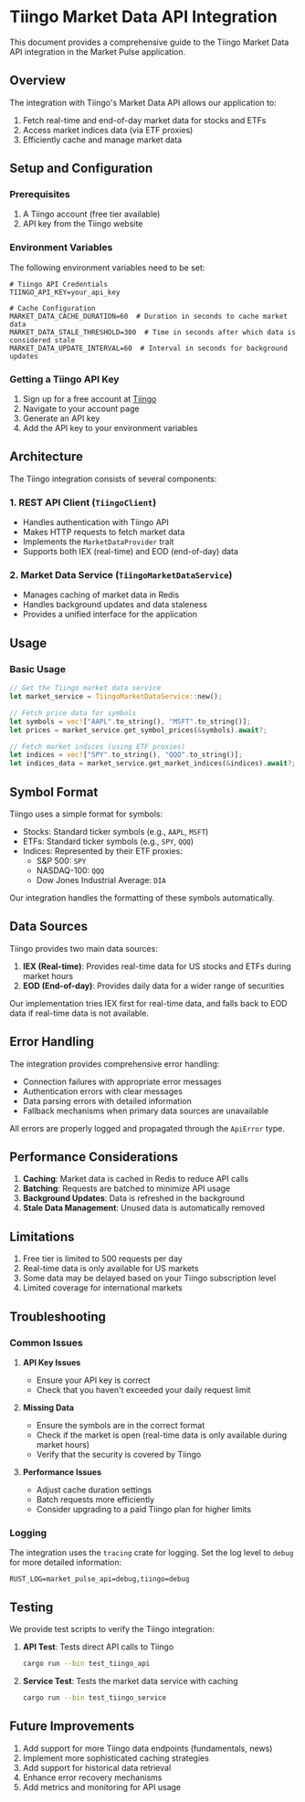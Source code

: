 # Tiingo Market Data API Integration

This document provides a comprehensive guide to the Tiingo Market Data API integration in the Market Pulse application.

## Overview

The integration with Tiingo's Market Data API allows our application to:

1. Fetch real-time and end-of-day market data for stocks and ETFs
2. Access market indices data (via ETF proxies)
3. Efficiently cache and manage market data

## Setup and Configuration

### Prerequisites

1. A Tiingo account (free tier available)
2. API key from the Tiingo website

### Environment Variables

The following environment variables need to be set:

```
# Tiingo API Credentials
TIINGO_API_KEY=your_api_key

# Cache Configuration
MARKET_DATA_CACHE_DURATION=60  # Duration in seconds to cache market data
MARKET_DATA_STALE_THRESHOLD=300  # Time in seconds after which data is considered stale
MARKET_DATA_UPDATE_INTERVAL=60  # Interval in seconds for background updates
```

### Getting a Tiingo API Key

1. Sign up for a free account at [Tiingo](https://www.tiingo.com/)
2. Navigate to your account page
3. Generate an API key
4. Add the API key to your environment variables

## Architecture

The Tiingo integration consists of several components:

### 1. REST API Client (`TiingoClient`)

- Handles authentication with Tiingo API
- Makes HTTP requests to fetch market data
- Implements the `MarketDataProvider` trait
- Supports both IEX (real-time) and EOD (end-of-day) data

### 2. Market Data Service (`TiingoMarketDataService`)

- Manages caching of market data in Redis
- Handles background updates and data staleness
- Provides a unified interface for the application

## Usage

### Basic Usage

```rust
// Get the Tiingo market data service
let market_service = TiingoMarketDataService::new();

// Fetch price data for symbols
let symbols = vec!["AAPL".to_string(), "MSFT".to_string()];
let prices = market_service.get_symbol_prices(&symbols).await?;

// Fetch market indices (using ETF proxies)
let indices = vec!["SPY".to_string(), "QQQ".to_string()];
let indices_data = market_service.get_market_indices(&indices).await?;
```

## Symbol Format

Tiingo uses a simple format for symbols:

- Stocks: Standard ticker symbols (e.g., `AAPL`, `MSFT`)
- ETFs: Standard ticker symbols (e.g., `SPY`, `QQQ`)
- Indices: Represented by their ETF proxies:
  - S&P 500: `SPY`
  - NASDAQ-100: `QQQ`
  - Dow Jones Industrial Average: `DIA`

Our integration handles the formatting of these symbols automatically.

## Data Sources

Tiingo provides two main data sources:

1. **IEX (Real-time)**: Provides real-time data for US stocks and ETFs during market hours
2. **EOD (End-of-day)**: Provides daily data for a wider range of securities

Our implementation tries IEX first for real-time data, and falls back to EOD data if real-time data is not available.

## Error Handling

The integration provides comprehensive error handling:

- Connection failures with appropriate error messages
- Authentication errors with clear messages
- Data parsing errors with detailed information
- Fallback mechanisms when primary data sources are unavailable

All errors are properly logged and propagated through the `ApiError` type.

## Performance Considerations

1. **Caching**: Market data is cached in Redis to reduce API calls
2. **Batching**: Requests are batched to minimize API usage
3. **Background Updates**: Data is refreshed in the background
4. **Stale Data Management**: Unused data is automatically removed

## Limitations

1. Free tier is limited to 500 requests per day
2. Real-time data is only available for US markets
3. Some data may be delayed based on your Tiingo subscription level
4. Limited coverage for international markets

## Troubleshooting

### Common Issues

1. **API Key Issues**
   - Ensure your API key is correct
   - Check that you haven't exceeded your daily request limit

2. **Missing Data**
   - Ensure the symbols are in the correct format
   - Check if the market is open (real-time data is only available during market hours)
   - Verify that the security is covered by Tiingo

3. **Performance Issues**
   - Adjust cache duration settings
   - Batch requests more efficiently
   - Consider upgrading to a paid Tiingo plan for higher limits

### Logging

The integration uses the `tracing` crate for logging. Set the log level to `debug` for more detailed information:

```
RUST_LOG=market_pulse_api=debug,tiingo=debug
```

## Testing

We provide test scripts to verify the Tiingo integration:

1. **API Test**: Tests direct API calls to Tiingo
   ```bash
   cargo run --bin test_tiingo_api
   ```

2. **Service Test**: Tests the market data service with caching
   ```bash
   cargo run --bin test_tiingo_service
   ```

## Future Improvements

1. Add support for more Tiingo data endpoints (fundamentals, news)
2. Implement more sophisticated caching strategies
3. Add support for historical data retrieval
4. Enhance error recovery mechanisms
5. Add metrics and monitoring for API usage